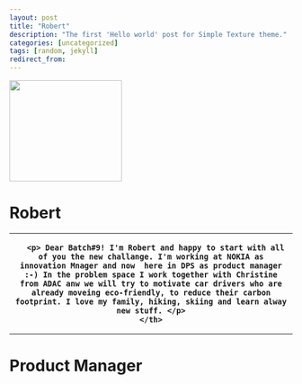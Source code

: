 ```yaml
---
layout: post
title: "Robert"
description: "The first 'Hello world' post for Simple Texture theme."
categories: [uncategorized]
tags: [random, jekyll]
redirect_from:
---
```



<img src="https://raw.githubusercontent.com/team-cero/team-cero.github.io/master/assets/images/Robert_1.jpg?raw=true" height ="180" width="200">

# Robert
<table>
  <tr>
    <th>

      <p> Dear Batch#9! I'm Robert and happy to start with all of you the new challange. I'm working at NOKIA as innovation Mnager and now  here in DPS as product manager :-) In the problem space I work together with Christine from ADAC anw we will try to motivate car drivers who are already moveing eco-friendly, to reduce their carbon footprint. I love my family, hiking, skiing and learn alway new stuff. </p>
    </th>
  </tr>  
  </table>

# Product Manager

